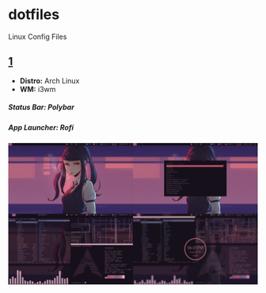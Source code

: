 # dotfiles
Linux Config Files

## [1](1/)
- **Distro:** Arch Linux
- **WM:** i3wm
##### **Status Bar:** Polybar
##### **App Launcher:** Rofi

![screenshot](https://github.com/tanishkushwaha/dotfiles/blob/master/1/screenshots/1.png)
